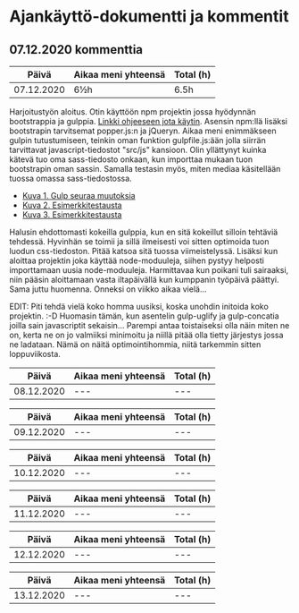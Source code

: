 # Ajankäyttö-dokumentti ja kommentit

## 07.12.2020 kommenttia

| Päivä | Aikaa meni yhteensä | Total (h) |
| ------ | ------ | ------ |
| 07.12.2020 | 6½h | 6.5h |

Harjoitustyön aloitus. Otin käyttöön npm projektin jossa hyödynnän bootstrappia ja gulppia. [Linkki ohjeeseen jota käytin](https://medium.com/swlh/setting-up-gulp-4-0-2-for-bootstrap-sass-and-browsersync-7917f5f5d2c5). Asensin npm:llä lisäksi bootstrapin tarvitsemat popper.js:n ja jQueryn. Aikaa meni enimmäkseen gulpin tutustumiseen, teinkin oman funktion gulpfile.js:ään jolla siirrän tarvittavat javascript-tiedostot "src/js" kansioon. Olin yllättynyt kuinka kätevä tuo oma sass-tiedosto onkaan, kun importtaa mukaan tuon bootstrapin oman sassin. Samalla testasin myös, miten mediaa käsitellään tuossa omassa sass-tiedostossa. 
- [Kuva 1. Gulp seuraa muutoksia](https://gitlab.labranet.jamk.fi/N4927/ttms0400-web-visualisointi/-/blob/pages/h11_harjoitustyo/dokumentaatio/screenshots/gulp.png)
- [Kuva 2. Esimerkkitestausta](https://gitlab.labranet.jamk.fi/N4927/ttms0400-web-visualisointi/-/blob/pages/h11_harjoitustyo/dokumentaatio/screenshots/testi1.png)
- [Kuva 3. Esimerkkitestausta](https://gitlab.labranet.jamk.fi/N4927/ttms0400-web-visualisointi/-/blob/pages/h11_harjoitustyo/dokumentaatio/screenshots/testi2.png)

Halusin ehdottomasti kokeilla gulppia, kun en sitä kokeillut silloin tehtäviä tehdessä. Hyvinhän se toimii ja sillä ilmeisesti voi sitten optimoida tuon luodun css-tiedoston. Pitää katsoa sitä tuossa viimeistelyssä. Lisäksi kun aloittaa projektin joka käyttää node-moduuleja, siihen pystyy helposti importtamaan uusia node-moduuleja. Harmittavaa kun poikani tuli sairaaksi, niin pääsin aloittamaan vasta iltapäivällä kun kumppanin työpäivä päättyi. Sama juttu huomenna. Onneksi on viikko aikaa vielä...

EDIT: Piti tehdä vielä koko homma uusiksi, koska unohdin initoida koko projektin. :-D  Huomasin tämän, kun asentelin gulp-uglify ja gulp-concatia joilla sain javascriptit sekaisin... Parempi antaa toistaiseksi olla näin miten ne on, kerta ne on jo valmiiksi minimoitu ja niillä pitää olla tietty järjestys jossa ne ladataan. Nämä on näitä optimointihommia, niitä tarkemmin sitten loppuviikosta.

| Päivä | Aikaa meni yhteensä | Total (h) |
| ------ | ------ | ------ |
| 08.12.2020 | --- | --- |

| Päivä | Aikaa meni yhteensä | Total (h) |
| ------ | ------ | ------ |
| 09.12.2020 | --- | --- |

| Päivä | Aikaa meni yhteensä | Total (h) |
| ------ | ------ | ------ |
| 10.12.2020 | --- | --- |

| Päivä | Aikaa meni yhteensä | Total (h) |
| ------ | ------ | ------ |
| 11.12.2020 | --- | --- |

| Päivä | Aikaa meni yhteensä | Total (h) |
| ------ | ------ | ------ |
| 12.12.2020 | --- | --- |

| Päivä | Aikaa meni yhteensä | Total (h) |
| ------ | ------ | ------ |
| 13.12.2020 | --- | --- |